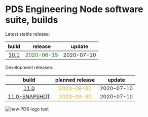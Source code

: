 
PDS Engineering Node software suite, builds
===========================================


Latest stable release:  

|build|release|update|
| :---: | :---: | :---: |
|[10.1](./10.1)|<span style="color:green">2020-06-15</span>|2020-07-10|
  


Development releases:  

|build|planned release|update|
| :---: | :---: | :---: |
|[11.0](./11.0)|<span style="color:orange">2020-09-30</span>|2020-07-10|
|[11.0-SNAPSHOT](./11.0-SNAPSHOT)|<span style="color:orange">2020-09-30</span>|2020-07-10|
  
![new PDS logo test](https://nasa-pds.github.io/pdsen-corral/images/logo.png)